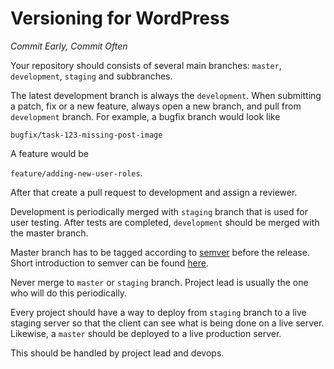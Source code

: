 # Versioning for WordPress

*Commit Early, Commit Often*

Your repository should consists of several main branches: `master`, `development`, `staging` and subbranches.

The latest development branch is always the `development`. When submitting a patch, fix or a new feature, always open a new branch, and pull from `development` branch. For example, a bugfix branch would look like

`bugfix/task-123-missing-post-image`

A feature would be

`feature/adding-new-user-roles`.

After that create a pull request to development and assign a reviewer.

Development is periodically merged with `staging` branch that is used for user testing. After tests are completed, `development` should be merged with the master branch.

Master branch has to be tagged according to [semver](http://semver.org/) before the release. Short introduction to semver can be found [here](https://www.sitepoint.com/semantic-versioning-why-you-should-using/).

Never merge to `master` or `staging` branch. Project lead is usually the one who will do this periodically.

Every project should have a way to deploy from `staging` branch to a live staging server so that the client can see what is being done on a live server. Likewise, a `master` should be deployed to a live production server.

This should be handled by project lead and devops.